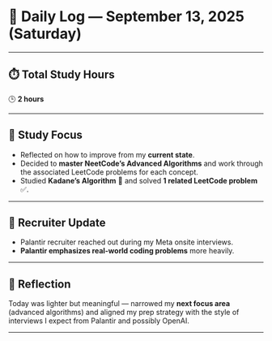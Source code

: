 # 📅 Daily Log — September 13, 2025 (Saturday)

---

## ⏱️ Total Study Hours  
🕒 **2 hours**

---

## 📘 Study Focus  
- Reflected on how to improve from my **current state**.  
- Decided to **master NeetCode’s Advanced Algorithms** and work through the associated LeetCode problems for each concept.  
- Studied **Kadane’s Algorithm** 🧠 and solved **1 related LeetCode problem** ✅.  

---

## 📩 Recruiter Update  
- Palantir recruiter reached out during my Meta onsite interviews.  
- **Palantir emphasizes real-world coding problems** more heavily.  

---

## 🌟 Reflection  
Today was lighter but meaningful — narrowed my **next focus area** (advanced algorithms) and aligned my prep strategy with the style of interviews I expect from Palantir and possibly OpenAI.  

---